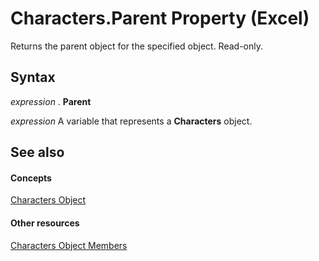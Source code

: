 
# Characters.Parent Property (Excel)

Returns the parent object for the specified object. Read-only.


## Syntax

 _expression_ . **Parent**

 _expression_ A variable that represents a **Characters** object.


## See also


#### Concepts


[Characters Object](128c9ee4-8ba3-6d22-ad0f-9f20be1e24af.md)
#### Other resources


[Characters Object Members](5172cea2-c939-9bbe-d751-304d4aafd9cf.md)
